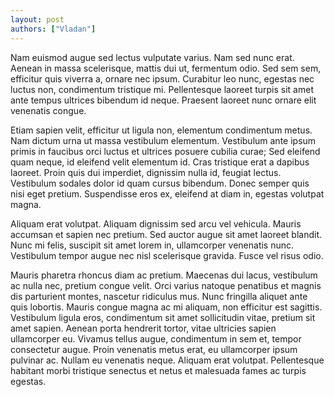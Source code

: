 ```yaml
---
layout: post
authors: ["Vladan"]
---
```


Nam euismod augue sed lectus vulputate varius. Nam sed nunc erat. Aenean in massa scelerisque, mattis dui ut, fermentum odio. Sed sem sem, efficitur quis viverra a, ornare nec ipsum. Curabitur leo nunc, egestas nec luctus non, condimentum tristique mi. Pellentesque laoreet turpis sit amet ante tempus ultrices bibendum id neque. Praesent laoreet nunc ornare elit venenatis congue.

Etiam sapien velit, efficitur ut ligula non, elementum condimentum metus. Nam dictum urna ut massa vestibulum elementum. Vestibulum ante ipsum primis in faucibus orci luctus et ultrices posuere cubilia curae; Sed eleifend quam neque, id eleifend velit elementum id. Cras tristique erat a dapibus laoreet. Proin quis dui imperdiet, dignissim nulla id, feugiat lectus. Vestibulum sodales dolor id quam cursus bibendum. Donec semper quis nisi eget pretium. Suspendisse eros ex, eleifend at diam in, egestas volutpat magna.

Aliquam erat volutpat. Aliquam dignissim sed arcu vel vehicula. Mauris accumsan et sapien nec pretium. Sed auctor augue sit amet laoreet blandit. Nunc mi felis, suscipit sit amet lorem in, ullamcorper venenatis nunc. Vestibulum tempor augue nec nisl scelerisque gravida. Fusce vel risus odio.

Mauris pharetra rhoncus diam ac pretium. Maecenas dui lacus, vestibulum ac nulla nec, pretium congue velit. Orci varius natoque penatibus et magnis dis parturient montes, nascetur ridiculus mus. Nunc fringilla aliquet ante quis lobortis. Mauris congue magna ac mi aliquam, non efficitur est sagittis. Vestibulum ligula eros, condimentum sit amet sollicitudin vitae, pretium sit amet sapien. Aenean porta hendrerit tortor, vitae ultricies sapien ullamcorper eu. Vivamus tellus augue, condimentum in sem et, tempor consectetur augue. Proin venenatis metus erat, eu ullamcorper ipsum pulvinar ac. Nullam eu venenatis neque. Aliquam erat volutpat. Pellentesque habitant morbi tristique senectus et netus et malesuada fames ac turpis egestas.
